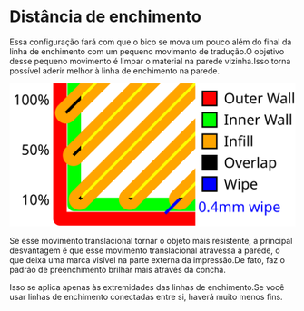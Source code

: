 Distância de enchimento
====
Essa configuração fará com que o bico se mova um pouco além do final da linha de enchimento com um pequeno movimento de tradução.O objetivo desse pequeno movimento é limpar o material na parede vizinha.Isso torna possível aderir melhor à linha de enchimento na parede.

![Uma visualização da sobreposição da linha de enchimento e a distância de limpeza](../images/infill_overlap.svg)

Se esse movimento translacional tornar o objeto mais resistente, a principal desvantagem é que esse movimento translacional atravessa a parede, o que deixa uma marca visível na parte externa da impressão.De fato, faz o padrão de preenchimento brilhar mais através da concha.

Isso se aplica apenas às extremidades das linhas de enchimento.Se você usar linhas de enchimento conectadas entre si, haverá muito menos fins.